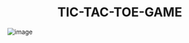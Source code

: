 <h1 align="center">TIC-TAC-TOE-GAME</h1>


![image](https://github.com/Velocity9919/TIC-TAC-TOE/assets/143435067/66cff799-c7ed-442e-8f5d-4be5fd68d088)
